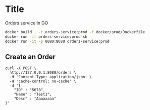 # Title
Orders service in GO

```bash
docker build . -t orders-service:prod -f docker/prod/Dockerfile
docker run -it orders-service:prod sh
docker run -it -p 8080:8080 orders-service:prod
```

## Create an Order
```curl
curl -X POST \
  http://127.0.0.1:8080/orders \
  -H 'Content-Type: application/json' \
  -H 'cache-control: no-cache' \
  -d '{
	"ID" : "5678",
	"Name" : "Test1",
	"Desc" : "Aaaaaaaa"
}'
```
